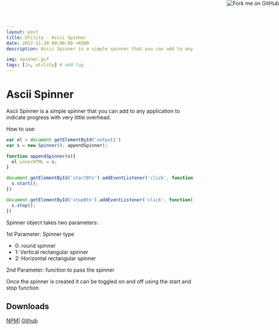 ```yaml
---
layout: post
title: Utility - Ascii Spinner
date: 2017-11-20 00:00:00 +0300
description: Ascii Spinner is a simple spinner that you can add to any application to indicate progress with very little overhead.

img: spinner.gif
tags: [Js, utility] # add tag
---
```


# Ascii Spinner

Ascii Spinner is a simple spinner that you can add to any application to indicate progress with very little overhead.  

How to use:

```JavaScript
var el = document.getElementById('output1')
var s = new Spinner(0, appendSpinner);

function appendSpinner(s){
  el.innerHTML = s;
}

document.getElementById('startBtn').addEventListener('click', function(){
  s.start();
})

document.getElementById('stopBtn').addEventListener('click', function(){
  s.stop();
})
```

Spinner object takes two parameters:

1st Parameter: Spinner type
* 0: round spinner
* 1: Vertical rectangular spinner
* 2: Horizontal rectangular spinner

2nd Parameter: function to pass the spinner

Once the spinner is created it can be toggled on and off using the start and stop function
## Downloads
[NPM](https://www.npmjs.com/package/ascii-spinner)|
[Github](https://github.com/ignoreintuition/asciispinner)

<a href="https://github.com/ignoreintuition/asciispinner"><img style="position: absolute; top: 0; right: 0; border: 0;" src="https://camo.githubusercontent.com/e7bbb0521b397edbd5fe43e7f760759336b5e05f/68747470733a2f2f73332e616d617a6f6e6177732e636f6d2f6769746875622f726962626f6e732f666f726b6d655f72696768745f677265656e5f3030373230302e706e67" alt="Fork me on GitHub" data-canonical-src="https://s3.amazonaws.com/github/ribbons/forkme_right_green_007200.png"></a>
